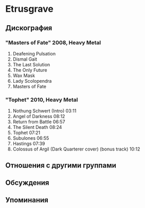 # Etrusgrave



## Дискография

### "Masters of Fate" 2008, Heavy Metal

1. Deafening Pulsation
2. Dismal Gait
3. The Last Solution
4. The Only Future
5. Wax Mask
6. Lady Scolopendra
7. Masters of Fate

### "Tophet" 2010, Heavy Metal

1. Nothung Schwert (Intro)	03:11	 
2. Angel of Darkness	08:12	 
3. Return from Battle	06:57	 
4. The Silent Death	08:24	 
5. Tophet	07:21	 
6. Subulones	06:55	 
7. Hastings	07:39	 
8. Colossus of Argil (Dark Quarterer cover) (bonus track)	10:12


## Отношения с другими группами


## Обсуждения


## Упоминания

